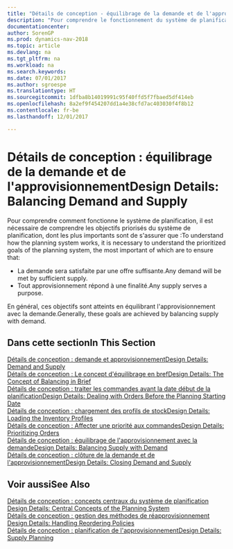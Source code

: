 ```yaml
---
title: "Détails de conception - équilibrage de la demande et de l'approvisionnement"
description: "Pour comprendre le fonctionnement du système de planification, il est nécessaire de comprendre les objectifs prioritaires du système de planification."
documentationcenter: 
author: SorenGP
ms.prod: dynamics-nav-2018
ms.topic: article
ms.devlang: na
ms.tgt_pltfrm: na
ms.workload: na
ms.search.keywords: 
ms.date: 07/01/2017
ms.author: sgroespe
ms.translationtype: HT
ms.sourcegitcommit: 1dfba8b14019991c95f40ffd5f7fbaed5df414eb
ms.openlocfilehash: 8a2ef9f454207dd1a4e38cfd7ac403030f4f8b12
ms.contentlocale: fr-be
ms.lasthandoff: 12/01/2017

---
```

# <a name="design-details-balancing-demand-and-supply"></a><span data-ttu-id="008dc-103">Détails de conception : équilibrage de la demande et de l'approvisionnement</span><span class="sxs-lookup"><span data-stu-id="008dc-103">Design Details: Balancing Demand and Supply</span></span>
<span data-ttu-id="008dc-104">Pour comprendre comment fonctionne le système de planification, il est nécessaire de comprendre les objectifs priorisés du système de planification, dont les plus importants sont de s'assurer que :</span><span class="sxs-lookup"><span data-stu-id="008dc-104">To understand how the planning system works, it is necessary to understand the prioritized goals of the planning system, the most important of which are to ensure that:</span></span>  

- <span data-ttu-id="008dc-105">La demande sera satisfaite par une offre suffisante.</span><span class="sxs-lookup"><span data-stu-id="008dc-105">Any demand will be met by sufficient supply.</span></span>  
- <span data-ttu-id="008dc-106">Tout approvisionnement répond à une finalité.</span><span class="sxs-lookup"><span data-stu-id="008dc-106">Any supply serves a purpose.</span></span>  

<span data-ttu-id="008dc-107">En général, ces objectifs sont atteints en équilibrant l'approvisionnement avec la demande.</span><span class="sxs-lookup"><span data-stu-id="008dc-107">Generally, these goals are achieved by balancing supply with demand.</span></span>  

## <a name="in-this-section"></a><span data-ttu-id="008dc-108">Dans cette section</span><span class="sxs-lookup"><span data-stu-id="008dc-108">In This Section</span></span>  
[<span data-ttu-id="008dc-109">Détails de conception : demande et approvisionnement</span><span class="sxs-lookup"><span data-stu-id="008dc-109">Design Details: Demand and Supply</span></span>](design-details-demand-and-supply.md)  
[<span data-ttu-id="008dc-110">Détails de conception : Le concept d'équilibrage en bref</span><span class="sxs-lookup"><span data-stu-id="008dc-110">Design Details: The Concept of Balancing in Brief</span></span>](design-details-the-concept-of-balancing-in-brief.md)  
[<span data-ttu-id="008dc-111">Détails de conception : traiter les commandes avant la date début de la planification</span><span class="sxs-lookup"><span data-stu-id="008dc-111">Design Details: Dealing with Orders Before the Planning Starting Date</span></span>](design-details-dealing-with-orders-before-the-planning-starting-date.md)  
[<span data-ttu-id="008dc-112">Détails de conception : chargement des profils de stock</span><span class="sxs-lookup"><span data-stu-id="008dc-112">Design Details: Loading the Inventory Profiles</span></span>](design-details-loading-the-inventory-profiles.md)  
[<span data-ttu-id="008dc-113">Détails de conception : Affecter une priorité aux commandes</span><span class="sxs-lookup"><span data-stu-id="008dc-113">Design Details: Prioritizing Orders</span></span>](design-details-prioritizing-orders.md)  
[<span data-ttu-id="008dc-114">Détails de conception : équilibrage de l'approvisionnement avec la demande</span><span class="sxs-lookup"><span data-stu-id="008dc-114">Design Details: Balancing Supply with Demand</span></span>](design-details-balancing-supply-with-demand.md)  
[<span data-ttu-id="008dc-115">Détails de conception : clôture de la demande et de l'approvisionnement</span><span class="sxs-lookup"><span data-stu-id="008dc-115">Design Details: Closing Demand and Supply</span></span>](design-details-closing-demand-and-supply.md)  

## <a name="see-also"></a><span data-ttu-id="008dc-116">Voir aussi</span><span class="sxs-lookup"><span data-stu-id="008dc-116">See Also</span></span>  
<span data-ttu-id="008dc-117">[Détails de conception : concepts centraux du système de planification](design-details-central-concepts-of-the-planning-system.md) </span><span class="sxs-lookup"><span data-stu-id="008dc-117">[Design Details: Central Concepts of the Planning System](design-details-central-concepts-of-the-planning-system.md) </span></span>  
<span data-ttu-id="008dc-118">[Détails de conception : gestion des méthodes de réapprovisionnement](design-details-handling-reordering-policies.md) </span><span class="sxs-lookup"><span data-stu-id="008dc-118">[Design Details: Handling Reordering Policies](design-details-handling-reordering-policies.md) </span></span>  
[<span data-ttu-id="008dc-119">Détails de conception : planification de l'approvisionnement</span><span class="sxs-lookup"><span data-stu-id="008dc-119">Design Details: Supply Planning</span></span>](design-details-supply-planning.md)

